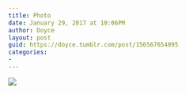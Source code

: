 ```yaml
---
title: Photo
date: January 29, 2017 at 10:06PM
author: Doyce
layout: post
guid: https://doyce.tumblr.com/post/156567654095
categories:
- 
--- 
```


<img src="https://68.media.tumblr.com/bffbfbed0aca2eafc2cefe611d0f9450/tumblr_okkrmzxZt51qjb4auo1_500.jpg"/> 
 
 
